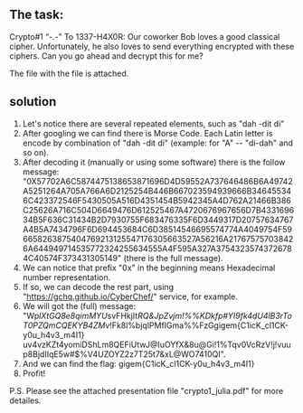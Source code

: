 
## The task:
Crypto#1 “-.-”
To 1337-H4X0R:
 Our coworker Bob loves a good classical cipher. Unfortunately, he also loves to send everything encrypted with these ciphers. Can you go ahead and decrypt this for me? 

The file with the file is attached. 

## solution
1. Let's notice there are several repeated elements, such as "dah -dit di"
2. After googling we can find there is Morse Code. Each Latin letter is encode by combination of "dah -dit di" (example: for "A" -- "di-dah" and so on).
3. After decoding it (manually or using some software) there is the follow message: "0X57702A6C5874475138653871696D4D59552A737646486B6A49742A5251264A705A766A6D2125254B446B667023594939666B346455346C423372546F5430505A516D4351454B5942345A4D762A21466B386C25626A716C504D6649476D612525467A4720676967656D7B433169634B5F636C31434B2D7930755F683476335F6D3449317D20757634767A4B5A7434796F6D694453684C6D38514546695574774A4049754F596658263875404769213125547176305663527A56216A217675757038426A644949714535772324255634555A4F595A327A37543235743726784C40574F373431305149" (there is the full message).
4. We can notice that prefix "0x" in the beginning means Hexadecimal number representation.
5. If so, we can decode the rest part, using "https://gchq.github.io/CyberChef/" service, for example. 
6. We will got the (full) message: "Wp*lXtGQ8e8qimMYU*svFHkjIt*RQ&JpZvjm!%%KDkfp#YI9fk4dU4lB3rToT0PZQmCQEKYB4ZMv*!Fk8l%bjqlPMfIGma%%FzGgigem{C1icK_cl1CK-y0u_h4v3_m4I1} uv4vzKZt4yomiDShLm8QEFiUtwJ@IuOYfX&8u@Gi!1%Tqv0VcRzV!j!vuup8BjdIIqE5w#$%V4UZOYZ2z7T25t7&xL@WO7410QI".
7. And we can find the flag: gigem{C1icK_cl1CK-y0u_h4v3_m4I1}
8. Profit!

P.S. Please see the attached presentation file "crypto1_julia.pdf" for more detailes.
